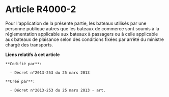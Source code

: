 # Article R4000-2

Pour l'application de la présente partie, les bateaux utilisés par une personne publique autres que les bateaux de commerce
sont soumis à la réglementation applicable aux bateaux à passagers ou à celle applicable aux bateaux de plaisance selon des
conditions fixées par arrêté du ministre chargé des transports.

**Liens relatifs à cet article**

	**Codifié par**:

	  - Décret n°2013-253 du 25 mars 2013

	**Créé par**:

	  - Décret n°2013-253 du 25 mars 2013 - art.
